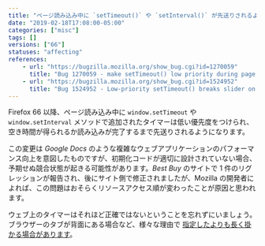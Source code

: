 ```yaml
---
title: "ページ読み込み中に `setTimeout()` や `setInterval()` が先送りされるようになりました"
date: "2019-02-18T17:08:00-05:00"
categories: ["misc"]
tags: []
versions: ["66"]
statuses: "affecting"
references:
    - url: "https://bugzilla.mozilla.org/show_bug.cgi?id=1270059"
      title: "Bug 1270059 - make setTimeout() low priority during page load"
    - url: "https://bugzilla.mozilla.org/show_bug.cgi?id=1524952"
      title: "Bug 1524952 - Low-priority setTimeout() breaks slider on bestbuy.com"
---
```

Firefox 66 以降、ページ読み込み中に `window.setTimeout` や `window.setInterval` メソッドで追加されたタイマーは低い優先度をつけられ、空き時間が得られるか読み込みが完了するまで先送りされるようになります。

この変更は *Google Docs* のような複雑なウェブアプリケーションのパフォーマンス向上を意図したものですが、初期化コードが適切に設計されていない場合、予期せぬ競合状態が起きる可能性があります。*Best Buy* のサイトで 1 件のリグレッションが報告され、後にサイト側で修正されましたが、Mozilla の開発者によれば、この問題はおそらくリソースアクセス順が変わったことが原因と思われます。

ウェブ上のタイマーはそれほど正確ではないということを忘れずにいましょう。ブラウザーのタブが背面にある場合など、様々な理由で [指定したよりも長く掛かる場合があります](https://developer.mozilla.org/docs/Web/API/WindowOrWorkerGlobalScope/setTimeout#Reasons_for_delays_longer_than_specified)。
